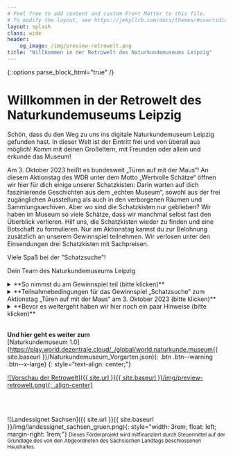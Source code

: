 ```yaml
---
# Feel free to add content and custom Front Matter to this file.
# To modify the layout, see https://jekyllrb.com/docs/themes/#overriding-theme-defaults
layout: splash
class: wide
header:
    og_image: /img/preview-retrowelt.png
title: "Willkommen in der Retrowelt des Naturkundemuseums Leipzig"
---
```

{::options parse_block_html="true" /}
<br/>
# Willkommen in der Retrowelt des Naturkundemuseums Leipzig

Schön, dass du den Weg zu uns ins digitale Naturkundemuseum Leipzig gefunden hast. In dieser Welt ist der Eintritt frei und von überall aus möglich! Komm mit deinen Großeltern, mit Freunden oder allein und erkunde das Museum!

Am 3. Oktober 2023 heißt es bundesweit „Türen auf mit der Maus“! An diesem Aktionstag des WDR unter dem Motto „Wertvolle Schätze“ öffnen wir hier für dich einige unserer Schatzkisten: Darin warten auf dich faszinierende Geschichten aus dem „echten Museum“, sowohl aus der frei zugänglichen Ausstellung als auch in den verborgenen Räumen und Sammlungsarchiven. Aber wo sind die Schatzkisten nur geblieben? Wir haben im Museum so viele Schätze, dass wir manchmal selbst fast den Überblick verlieren. Hilf uns, die Schatzkisten wieder zu finden und eine Botschaft zu formulieren. Nur am Aktionstag kannst du zur Belohnung zusätzlich an unserem Gewinnspiel teilnehmen. Wir verlosen unter den Einsendungen drei Schatzkisten mit Sachpreisen.

Viele Spaß bei der "Schatzsuche"!

Dein Team des Naturkundemuseums Leipzig

<details>
  <summary markdown="span">**So nimmst du am Gewinnspiel teil (bitte klicken)**</summary>
* Beachte zunächst die unten genannten Hinweise zum Spiel und der Steuerung.
* Besuche am 03. Oktober 2023 ab 9 Uhr das Naturkundemuseum 1.0 über den orangefarbigen Button. Gib dir einen Spielnamen (muss nicht dein echter Name sein) und wähle einen WOKA (Avatar) aus, der zu dir passt.
* Durchstöbere das Museum, finde die Schatzkisten und schaue dir den Schatz genau an.
* Hast du alle Schätze und die dazugehörigen Lösungsworte gefunden, setze sie passend in den Lückentext im [**Gewinnspielformular**]({{ site.baseurl }}/pdf/Gewinnspielformular.pdf){:target="_blank"} ein.
* Drucke das Gewinnspielformular aus und sende es uns mit allen erforderlichen Angaben bis **20. Oktober 2023** (Posteingang) auf dem Postweg zu. Beachte die unten aufgeführten **Teilnahmebedingungen**!
* Die Gewinnerinnen und Gewinner werden am 10. November 2023 hier in der Retrowelt bekanntgegeben und über die auf dem Gewinnspielformular angegebenen Kontaktdaten, bevorzugt per E-Mail, benachrichtigt.
* Bei Fragen zum Gewinnspiel kontaktiere [uns](mailto:service.naturkundemuseum@leipzig.de) gerne.
</details>
<details>
  <summary markdown="span">**Teilnahmebedingungen für das Gewinnspiel „Schatzsuche“ zum Aktionstag „Türen auf mit der Maus“ am 3. Oktober 2023 (bitte klicken)**</summary>
<br/>
**§ 1 Veranstalter**
1. Veranstalter des Gewinnspiels ist das

	Naturkundemuseum Leipzig
	Lortzingstraße 3
	04105 Leipzig

	Vertreten durch den Direktor:
	Herrn Dr. Ronny Maik Leder

2. Dieses Gewinnspiel steht in keinem Zusammenhang mit anderen Gewinnspielen oder Social Media-Plattformen, auf dem dieses Gewinnspiel gegebenenfalls bekannt gegeben wird.
3. Für technische Störungen übernimmt das Naturkundemuseum Leipzig keine Haftung.

**§ 2 Gewinnspiel**
1. Der Veranstalter veranstaltet ein Gewinnspiel. Zu diesem Zweck stellt er drei gleichwertige Sachpreise bereit und wird diese nach Maßgabe der folgenden Bedingungen an den oder die Gewinner/-innen ausgeben.
2. Die Teilnahme ist unentgeltlich (kostenfrei) und setzt nicht den Erwerb einer Ware oder Dienstleistung des Veranstalters voraus.
3. Die Ermittlung der Gewinner/-innen erfolgt in einem nicht-öffentlichen Losverfahren (Zufallsziehung).

**§ 3 Zeitraum des Gewinnspiels, Einsendeschluss und Bekanntgabe**
1. Das Gewinnspiel findet nach Freischaltung auf der Internetseite ausschließlich am 03.10.2023 ab 9 Uhr statt und endet mit Ablauf des 03.10.2023. 
2.  Das Gewinnspielformular wird auch nach Beendigung des Gewinnspiels am 03.10.2023 auf der Internetseite des Naturkundemuseums bis einschließlich 20.10.2023 zum Herunterladen zur Verfügung stehen.
3. Der Einsendeschluss für das Gewinnspielformular ist der 20.10.2023 (Posteingang).
4. Die Bekanntgabe der Gewinner/-innen erfolgt ggf. auf den Internetseiten des Naturkundemuseums Leipzig sowie auf den Social-Media-Kanälen des Naturkundemuseums Leipzig.

**§ 4 Preis und Gewinnbenachrichtigung**
1. Es werden drei Gewinner/-innen ausgelost.
2. Die per Losverfahren bestimmten Preisträger/-innen erhalten jeweils eine Schatzkiste mit Sachpreisen (musealer Bezug).
3. Die Gewinner/-innen werden über die auf dem Gewinnspielformular angegebenen Kontaktdaten (Postadresse und/oder angegebene Telefonnummer bzw. E-Mail-Adresse) über den Gewinn benachrichtigt.
4. Der Preis wird den Gewinnern an die im Gewinnspiel angegebenen Adressdaten postalisch zugesandt.
5. Eine Änderung, Umtausch oder Barauszahlung des Preises ist nicht möglich. Gewinnansprüche sind nicht auf Dritte übertragbar.

**§ 5 Teilnahme**
1. Teilnehmen können Einzelpersonen (natürliche Person) mit Wohnsitz in Deutschland, juristische Personen können nicht teilnehmen. Eine mehrfache Teilnahme etwa unter Pseudonymen ist ausgeschlossen und führt zum Ausschluss des/der Teilnehmers/Teilnehmerin von dem Gewinnspiel. Weiterhin sind alle an der Konzeption und Umsetzung des Gewinnspiels beteiligte Personen und Mitarbeiter/-innen des Veranstalters sowie ihre Angehörigen und Familienmitglieder nicht teilnahmeberechtigt.
2. Der/die Teilnehmer/-in nimmt an dem Gewinnspiel teil, indem er/sie die Teilnahmebedingungen erfüllt. Dies ist insbesondere das ordnungsgemäße Ausfüllen (korrekte Zuordnung und Reihung der Wörter) des Gewinnspielformulars mit den entsprechenden Kontaktangaben und dem korrekt ausgefüllten Lösungssatz (Botschaft), welches der Veranstalter zum Download bzw. zum Ausdrucken auf der Internetseite mit dem Gewinnspiel bereitstellt. 
3. Die fehlenden Wörter für das Ausfüllen des Lösungssatzes (Botschaft) können im Rahmen einer digitalen Schatzsuche im präsentierten Computerspiel (onlinebasiert) gefunden werden. Hierfür muss der/die Teilnehmer/-in sich eine Spielfigur und einen Namen geben und durch das browserbasierte Spiel zu Schatzkisten navigieren. An den Schatzkisten öffnen sich die präsentierten Inhalte sowie das jeweilige Lösungswort.
4. Die Teilnahme an dem Gewinnspiel ist kostenlos. Für den/die Teilnehmer/-in entstehen durch die postalische Zusendung des Gewinnspiels ggf. Material- und Portokosten. Weitere kostenpflichtige Dienste – insbesondere vom Veranstalter – müssen für die Teilnahme nicht in Anspruch genommen werden.
5. Die Voraussetzungen der Teilnahme müssen während der Dauer des Gewinnspiels erfüllt und an den Veranstalter auf dem angebotenen Weg übermittelt sein. Eine Teilnahme auf anderem Weg als dem für die Teilnahme angebotenen postalischem Weg ist ausgeschlossen und wird nicht berücksichtigt. Vor dem Start des Gewinnspiels oder nach dem genannten Einsendeschluss eingesandte Gewinnspielformulare werden nicht berücksichtigt.
6. Der Veranstalter übernimmt keine Haftung für Schäden, die einer/einem Teilnehmer/-in oder Dritten durch die Annahme und/oder Nutzung des Gewinns entstehen, ungeachtet einer Haftung für Vorsatz oder grobe Fahrlässigkeit.
7. Eine Teilnahme durch beschränkt geschäftsfähige Minderjährige ist erst ab Vollendung des 14. Lebensjahres und nur mit Einwilligung ihrer gesetzlichen Vertreter möglich. Die Einwilligung des gesetzlichen Vertreters ist im Bedarfsfall per handschriftlicher Unterschrift in der an das Gewinnspielformular angehängten Einwilligungserklärung zu belegen.
8. Kann der/die Gewinner/-in über die angegebenen Kontaktdaten nicht benachrichtigt werden bzw. kann der Preis nicht innerhalb von vier Wochen nach dem erstmaligen Zustellversuch postalisch zugestellt werden, erfolgt ein nachträglicher Ausschluss des/der Teilnehmers/Teilnehmerin vom Gewinnspiel. 
9. Erfolgt ein nachträglicher Ausschluss eines/r Gewinners/Gewinnerin, wird ersatzweise ein/e weitere/r Gewinner/-in mittels des beschriebenen Verfahrens und nach diesen Teilnahmebedingungen ermittelt.
10. Der Rechtsweg ist im Hinblick auf die Ziehung der Gewinner/-innen und die etwaige Beurteilung der eingereichten Gewinnspielbeiträge ausgeschlossen.
11. Das Gewinnspiel kann durch den Veranstalter jederzeit ohne Vorankündigung und ohne Angabe von Erklärungen abgebrochen und beendet werden. Dies gilt insoweit, dass eine ordnungsgemäße Durchführung aus technischen oder rechtlichen Gründen nicht gewährleistet werden kann.
12. Der oder die Gewinner erklären sich mit der Teilnahme am Gewinnspiel bereit, mit vollständigem Namen in den Vermarktungskanälen des Naturkundemuseums Leipzig veröffentlicht zu werden.
13. Die mittels des Gewinnspielformulars übermittelten personenbezogenen Daten (Adressdaten, Geburtsdatum des/der Teilnehmers/Teilnehmerin) werden ausschließlich zum Zwecke des Gewinnspiels erhoben und nur zum Vollzug des Gewinnspiels genutzt (Art. 6 DSGVO). Eine Weitergabe der Adressdaten der Gewinner/-innen erfolgt bei Bedarf an die beauftragten Postversanddienstleister zum Zweck der Zustellung des Preises.
14. Verantwortlich für die Verarbeitung personenbezogener Daten ist der Veranstalter (vgl. § 1).
15. Die Kontaktdaten des Datenschutzbeauftragten der Stadt Leipzig, Herr Thomas Schultz, lauten: Friedrich-Ebert-Straße 19A, 04109 Leipzig, [E-Mail](mailto:datenschutzbeauftragter@leipzig.de), Telefon: 0341 123-2247.
16. Die Rechte u.a. auf Auskunft, Berichtigung, Löschung, Einschränkung der Verarbeitung und Widerspruch (vgl. Art. 15 – 21 DSGVO) bleiben von diesen Teilnahmebedingungen unberührt.
17. Alle Gewinnspielformulare werden nach Abschluss des Gewinnspiels und mit erfolgreicher Zustellung der Preise vollständig vernichtet. Gespeicherte personenbezogene Daten werden in diesem Zusammenhang unwiederbringlich gelöscht. Abgegebene Einwilligungserklärungen zur Teilnahme Minderjährige werden aus Nachweisgründen nach gesetzlichen Vorgaben archiviert.
</details>
<details>
  <summary markdown="span">**Bevor es weitergeht haben wir hier noch ein paar Hinweise (bitte klicken)**</summary>
* Die nächsten Seiten sind **nur** mit einer Tastatur nutzbar, da ihr die Pfeiltasten zur Steuerung benötigt. Am besten werden sie euch mit Chrome (Chromium) und Firefox angezeigt. In wie weit andere Browser funktionieren, müsst ihr ausprobieren.
* Beim Eintritt in die Welt, werdet ihr gefragt, ob ihr den Zugriff auf eure Kamera und eurer Mikrofon zulasst. Das müsst ihr nicht machen. Die Verweigerung hat keinen Einfluss auf die Funktion des Programms.
* Wenn ihr in etwas hineinlauft und sich ein Fenster öffnet, dann findet ihr oben rechts ein kleines weißes Kreuz, um das Fenster nach dem Lesen, Anschauen und Spielen wieder zu schließen. Manchmal ist es etwas versteckt, aber immer da! Oft könnt ihr auch einfach mit den Pfeiltasten weiterlaufen.
* Ansonsten gilt: freundlich bleiben und Spaß haben! Wenn ihr Probleme mit der Seite oder anderen Museumsbesucher*innen habt, meldet euch bei [uns](mailto:service.naturkundemuseum@leipzig.de).
</details>
<br/>

**Und hier geht es weiter zum**<br/> [Naturkundemuseum 1.0](https://play.world.dezentrale.cloud/_/global/world.naturkunde.museum{{ site.baseurl }}/Naturkundemuseum_Vorgarten.json){: .btn .btn--warning .btn--x-large}
{: style="text-align: center;"}

[![Vorschau der Retrowelt]({{ site.url }}{{ site.baseurl }}/img/preview-retrowelt.png){: .align-center}](https://play.world.dezentrale.cloud/_/global/world.naturkunde.museum/Naturkundemuseum_Vorgarten.json)

<br/>
<br/>
<p>
![Landessignet Sachsen]({{ site.url }}{{ site.baseurl }}/img/landessignet_sachsen_gruen.png){: style="width: 3rem; float: left; margin-right: 1rem;"} 
<small>Dieses Förderprojekt wird mitfinanziert durch Steuermittel auf der Grundlage des von den Abgeordneten des Sächsischen Landtags beschlossenen Haushaltes.</small>
</p>

